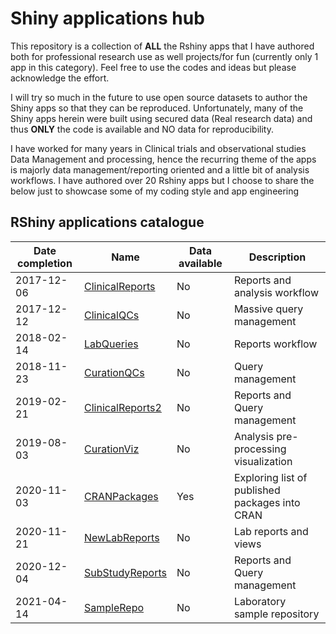 # Shiny applications hub

This repository is a collection of **ALL** the Rshiny apps that I have authored both for professional research use as well projects/for fun (currently only 1 app in this category). Feel free to use the codes and ideas but please acknowledge the effort.

I will try so much in the future to use open source datasets to author the Shiny apps so that they can be reproduced. Unfortunately, many of the Shiny apps herein were built using secured data (Real research data) and thus **ONLY** the code is available and NO data for reproducibility.

I have worked for many years in Clinical trials and observational studies Data Management and processing, hence the recurring theme of the apps is majorly data management/reporting oriented and a little bit of analysis workflows. I have authored over 20 Rshiny apps but I choose to share the below just to showcase some of my coding style and app engineering

## RShiny applications catalogue

| **Date completion** | **Name**                                                                                           | **Data available** | **Description**                                |
|---------------------|----------------------------------------------------------------------------------------------------|--------------------|------------------------------------------------|
| 2017-12-06          | [ClinicalReports](https://github.com/ChristopherMaronga/shiny.appsHub/tree/main/ClinicalReports)   | No                 | Reports and analysis workflow                  |
| 2017-12-12          | [ClinicalQCs](https://github.com/ChristopherMaronga/shiny.appsHub/tree/main/ClinicalQCs)           | No                 | Massive query management                       |
| 2018-02-14          | [LabQueries](https://github.com/ChristopherMaronga/shiny.appsHub/tree/main/LabQueries)             | No                 | Reports workflow                               |
| 2018-11-23          | [CurationQCs](https://github.com/ChristopherMaronga/shiny.appsHub/tree/main/CurationQCs)           | No                 | Query management                               |
| 2019-02-21          | [ClinicalReports2](https://github.com/ChristopherMaronga/shiny.appsHub/tree/main/ClinicalReports2) | No                 | Reports and Query management                   |
| 2019-08-03          | [CurationViz](https://github.com/ChristopherMaronga/shiny.appsHub/tree/main/CurationViz)           | No                 | Analysis pre-processing visualization          |
| 2020-11- 03         | [CRANPackages](https://github.com/ChristopherMaronga/shiny.appsHub/tree/main/CRANPackages)         | Yes                | Exploring list of published packages into CRAN |
| 2020-11-21          | [NewLabReports](https://github.com/ChristopherMaronga/shiny.appsHub/tree/main/NewLabReports)       | No                 | Lab reports and views                          |
| 2020-12-04          | [SubStudyReports](https://github.com/ChristopherMaronga/shiny.appsHub/tree/main/SubStudyReports)   | No                 | Reports and Query management                   |
| 2021-04-14          | [SampleRepo](https://github.com/ChristopherMaronga/shiny.appsHub/tree/main/SampleRepo)             | No                 | Laboratory sample repository                   |
